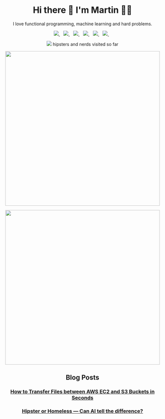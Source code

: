 <h1 align='center'>
  Hi there 👋 I'm Martin 👨‍💻
</h1>

<p align='center'>
  I love functional programming, machine learning and hard problems.
</p>

<p align='center'>
  
  <a href="https://www.martinseeler.com">
    <img src="https://img.shields.io/badge/homepage-000000.svg?&style=for-the-badge&logoColor=white"/>
  </a>&nbsp;&nbsp;
  <a href="https://stackoverflow.com/users/1475346/martin-seeler?tab=profile">
    <img src="https://img.shields.io/badge/stack%20overflow-FE7A16?logo=stack-overflow&logoColor=white&style=for-the-badge" />        
  </a>&nbsp;&nbsp;
  <a href="https://medium.com/@MartinSeeler">
    <img src="https://img.shields.io/badge/medium-%2312100E.svg?&style=for-the-badge&logo=medium&logoColor=white" />        
  </a>&nbsp;&nbsp;
  <a href="https://twitter.com/MartinSeeler">
    <img src="https://img.shields.io/badge/twitter-%231DA1F2.svg?&style=for-the-badge&logo=twitter&logoColor=white" />        
  </a>&nbsp;&nbsp;
  <a href="https://www.linkedin.com/in/martinseeler/">
    <img src="https://img.shields.io/badge/linkedin-%230077B5.svg?&style=for-the-badge&logo=linkedin&logoColor=white" />
  </a>&nbsp;&nbsp;
  <a href="https://www.instagram.com/martinseeler/">
    <img src="https://img.shields.io/badge/instagram-%23E4405F.svg?&style=for-the-badge&logo=instagram&logoColor=white" />        
  </a>&nbsp;&nbsp;
  
</p>

<p align='center'>
  <a href="#"><img src="https://badges.pufler.dev/visits/martinseeler/martinseeler"></a> hipsters and nerds visited so far
</p>

<p align='center'>
  <a href="#"><img src="https://github-readme-stats.vercel.app/api?username=martinseeler&show_icons=true&count_private=true&theme=gruvbox" width="500"></a>
</p>

<p align='center'>
  <a href="#"><img src="https://github-readme-stats.vercel.app/api/top-langs/?username=martinseeler&layout=compact&show_icons=true&count_private=true&theme=gruvbox&langs_count=8" width="500"></a>
</p>

<h2 align='center'>Blog Posts</h2>

<h3 align='center'>
  <a href="https://medium.com/p/how-to-transfer-files-between-aws-ec2-and-s3-buckets-in-seconds-b4621220cc07">How to Transfer Files between AWS EC2 and S3 Buckets in Seconds</a>
</h3>

<h3 align='center'>
  <a href="https://medium.com/p/hipster-or-homeless-can-ai-tell-the-difference-c364f233f039">Hipster or Homeless — Can AI tell the difference?</a>
</h3>

<!--
**MartinSeeler/MartinSeeler** is a ✨ _special_ ✨ repository because its `README.md` (this file) appears on your GitHub profile.

Here are some ideas to get you started:

- 🔭 I’m currently working on ...
- 🌱 I’m currently learning ...
- 👯 I’m looking to collaborate on ...
- 🤔 I’m looking for help with ...
- 💬 Ask me about ...
- 📫 How to reach me: ...
- 😄 Pronouns: ...
- ⚡ Fun fact: ...
-->
